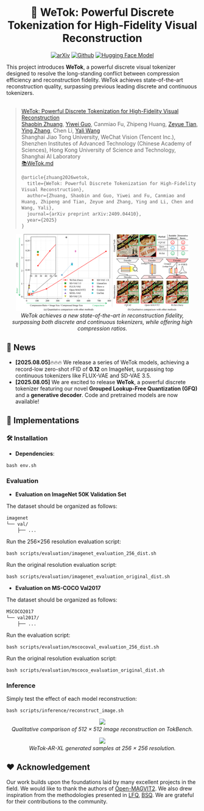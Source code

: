 <div align="center">
<h1>🚀 WeTok: Powerful Discrete Tokenization for High-Fidelity Visual Reconstruction</h1>

[![arXiv](https://img.shields.io/badge/arXiv-2505.12489-b31b1b.svg)](https://arxiv.org/abs/2505.12489)
[![Github](https://img.shields.io/badge/Github-WeTok-blue)](https://github.com/zhuangshaobin/WeTok.github)
[![Hugging Face Model](https://img.shields.io/badge/%F0%9F%A4%97%20Hugging%20Face-Models-yellow)](https://huggingface.co/GrayShine/WeTok)

</div>

This project introduces **WeTok**, a powerful discrete visual tokenizer designed to resolve the long-standing conflict between compression efficiency and reconstruction fidelity. WeTok achieves state-of-the-art reconstruction quality, surpassing previous leading discrete and continuous tokenizers. <br><br>

> <a href="https://github.com/zhuangshaobin/WeTok">WeTok: Powerful Discrete Tokenization for High-Fidelity Visual Reconstruction</a><br>
> [Shaobin Zhuang](https://scholar.google.com/citations?user=PGaDirMAAAAJ&hl=zh-CN&oi=ao), [Yiwei Guo](https://scholar.google.com/citations?user=HCAyeJIAAAAJ&hl=zh-CN&oi=ao), Canmiao Fu, Zhipeng Huang, [Zeyue Tian](https://scholar.google.com/citations?user=dghq4MQAAAAJ&hl=zh-CN&oi=ao), [Ying Zhang](https://scholar.google.com/citations?user=R_psgxkAAAAJ&hl=zh-CN&oi=ao), Chen Li, [Yali Wang](https://scholar.google.com/citations?hl=zh-CN&user=hD948dkAAAAJ)<br>
> Shanghai Jiao Tong University, WeChat Vision (Tencent Inc.), Shenzhen Institutes of Advanced Technology (Chinese Academy of Sciences), Hong Kong University of Science and Technology, Shanghai AI Laboratory<br>
> <a href="./docs/WeTok.md">📚WeTok.md</a>
> ```
> @article{zhuang2026wetok,
>   title={WeTok: Powerful Discrete Tokenization for High-Fidelity Visual Reconstruction},
>   author={Zhuang, Shaobin and Guo, Yiwei and Fu, Canmiao and Huang, Zhipeng and Tian, Zeyue and Zhang, Ying and Li, Chen and Wang, Yali},
>   journal={arXiv preprint arXiv:2409.04410},
>   year={2025}
> }
> ```

<p align="center">
  <img src="./assets/teaser.png" width="90%">
  <br>
  <em>WeTok achieves a new state-of-the-art in reconstruction fidelity, surpassing both discrete and continuous tokenizers, while offering high compression ratios.</em>
</p>

## 📰 News
* **[2025.08.05]**:fire::fire::fire: We release a series of WeTok models, achieving a record-low zero-shot rFID of **0.12** on ImageNet, surpassing top continuous tokenizers like FLUX-VAE and SD-VAE 3.5.
* **[2025.08.05]** We are excited to release **WeTok**, a powerful discrete tokenizer featuring our novel **Grouped Lookup-Free Quantization (GFQ)** and a **generative decoder**. Code and pretrained models are now available!

## 📖 Implementations

### 🛠️ Installation
- **Dependencies**: 
```
bash env.sh
```

### Evaluation

- **Evaluation on ImageNet 50K Validation Set**

The dataset should be organized as follows:
```
imagenet
└── val/
    ├── ...
```

Run the 256×256 resolution evaluation script:
```
bash scripts/evaluation/imagenet_evaluation_256_dist.sh
```

Run the original resolution evaluation script:
```
bash scripts/evaluation/imagenet_evaluation_original_dist.sh
```

- **Evaluation on MS-COCO Val2017**

The dataset should be organized as follows:
```
MSCOCO2017
└── val2017/
    ├── ...
```

Run the evaluation script:
```
bash scripts/evaluation/mscocoval_evaluation_256_dist.sh
```

Run the original resolution evaluation script:
```
bash scripts/evaluation/mscoco_evaluation_original_dist.sh
```


### Inference

Simply test the effect of each model reconstruction:
```
bash scripts/inference/reconstruct_image.sh
```

<p align="center">
  <img src="./assets/compare.png" width="90%">
  <br>
  <em>Qualitative comparison of 512 × 512 image reconstruction on TokBench.</em>
</p>

<p align="center">
  <img src="./assets/gen.png" width="90%">
  <br>
  <em>WeTok-AR-XL generated samples at 256 × 256 resolution.</em>
</p>



## ❤️ Acknowledgement
Our work builds upon the foundations laid by many excellent projects in the field. We would like to thank the authors of [Open-MAGVIT2](https://arxiv.org/abs/2409.04410). We also drew inspiration from the methodologies presented in [LFQ](https://arxiv.org/abs/2310.05737), [BSQ](https://arxiv.org/abs/2406.07548). We are grateful for their contributions to the community.